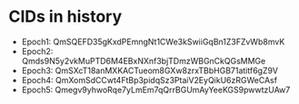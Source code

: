 # CIDs in history
- Epoch1: QmSQEFD35gKxdPEmngNt1CWe3kSwiiGqBn1Z3FZvWb8mvK
- Epoch2: Qmds9N5y2vkMuPTD6M4EBxNXnf3bjTDmzWBGnCkQGsMMGe
- Epoch3: QmSXcT18anMXKACTueom8GXw8zrxTBbHGB71atitf6gZ9V
- Epoch4: QmXomSdCCwt4FtBp3pidqSz3PtaiV2EyQikU6zRGWeCAsf
- Epoch5: Qmegv9yhwoRqe7yLmEm7qQrrBGUmAyYeeKGS9pwwtzUAw7

